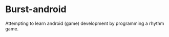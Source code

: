 Burst-android
=============

Attempting to learn android (game) development by programming a rhythm game.
